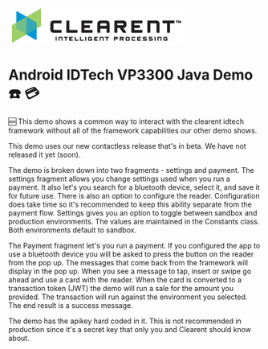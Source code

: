 ![Screenshot](docs/clearent_logo.jpg)

# Android IDTech VP3300 Java Demo :phone: :credit_card:

:new: This demo shows a common way to interact with the clearent idtech framework without all of the framework capabilities our other demo shows.

This demo uses our new contactless release that's in beta. We have not released it yet (soon).

The demo is broken down into two fragments - settings and payment. The settings fragment allows you change settings used when you run a payment.
It also let's you search for a bluetooth device, select it, and save it for future use. There is also an option to configure the reader. Configuration does
take time so it's recommended to keep this ability separate from the payment flow. Settings gives you an option to toggle between sandbox and production environments.
The values are maintained in the Constants class. Both environments default to sandbox.

The Payment fragment let's you run a payment. If you configured the app to use a bluetooth device you will be asked to press the button on the reader from the pop up. The messages
that come back from the framework will display in the pop up. When you see a message to tap, insert or swipe go ahead and use a card with the reader.
When the card is converted to a transaction token (JWT) the demo will run a sale for the amount you provided. The transaction will run against the environment you selected. The end result is a success message.

The demo has the apikey hard coded in it. This is not recommended in production since it's a secret key that only you and Clearent should know about.
